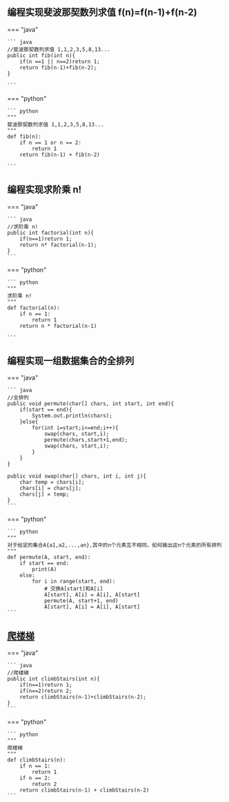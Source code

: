 ## 编程实现斐波那契数列求值 f(n)=f(n-1)+f(n-2)

=== "java"

    ``` java
    //斐波那契数列求值 1,1,2,3,5,8,13...
    public int fib(int n){
        if(n ==1 || n==2)return 1;
        return fib(n-1)+fib(n-2);
    }
    
    ```

=== "python"

    ``` python
    """
    斐波那契数列求值 1,1,2,3,5,8,13...
    """
    def fib(n):
        if n == 1 or n == 2:
            return 1
        return fib(n-1) + fib(n-2)
                        
    ```

## 编程实现求阶乘 n!

=== "java"

    ``` java
    //求阶乘 n!
    public int factorial(int n){
        if(n==1)return 1;
        return n* factorial(n-1);
    }
    ```

=== "python"

    ``` python
    """
    求阶乘 n!
    """
    def factorial(n):
        if n == 1:
            return 1
        return n * factorial(n-1)
                        
    ```

## 编程实现一组数据集合的全排列

=== "java"

    ``` java
    //全排列
    public void permute(char[] chars, int start, int end){
        if(start == end){
            System.out.println(chars);
        }else{
            for(int i=start;i<=end;i++){
                swap(chars, start,i);
                permute(chars,start+1,end);
                swap(chars, start,i);
            }
        }
    }

    public void swap(char[] chars, int i, int j){
        char temp = chars[i];
        chars[i] = chars[j];
        chars[j] = temp;
    }
    ```

=== "python"

    ``` python
    """
    对于给定的集合A{a1,a2,...,an},其中的n个元素互不相同，如何输出这n个元素的所有排列
    """
    def permute(A, start, end):
        if start == end:
            print(A)
        else:
            for i in range(start, end):
                # 交换A[start]和A[i]
                A[start], A[i] = A[i], A[start]
                permute(A, start+1, end)
                A[start], A[i] = A[i], A[start]         
    ```    

## [爬楼梯](https://leetcode-cn.com/problems/climbing-stairs/)

=== "java"

    ``` java
    //爬楼梯
    public int climbStairs(int n){
        if(n==1)return 1;
        if(n==2)return 2;
        return climbStairs(n-1)+climbStairs(n-2);
    }
    ```

=== "python"

    ``` python
    """
    爬楼梯
    """
    def climbStairs(n):
        if n == 1:
            return 1
        if n == 2:
            return 2
        return climbStairs(n-1) + climbStairs(n-2)
    ```        